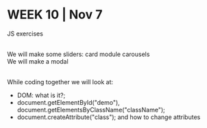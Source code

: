 <h1>WEEK 10 | Nov 7 </h1>
<p>JS exercises<br><br>

We will make some sliders: card module carousels<br>
We will make a modal<br><br>

While coding together we will look at:<br>
- DOM: what is it?;<br>
- document.getElementById("demo"), document.getElementsByClassName("className"); <br>
- document.createAttribute("class"); and how to change attributes<br>



</p>
